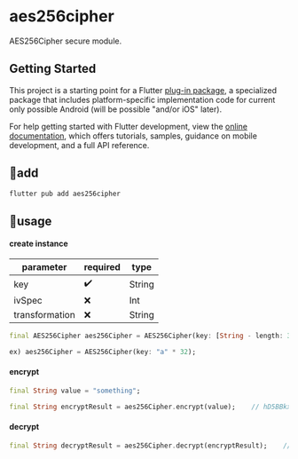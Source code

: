 # aes256cipher

AES256Cipher secure module.

## Getting Started

This project is a starting point for a Flutter
[plug-in package](https://flutter.dev/developing-packages/),
a specialized package that includes platform-specific implementation code for
current only possible Android (will be possible "and/or iOS" later).

For help getting started with Flutter development, view the
[online documentation](https://flutter.dev/docs), which offers tutorials,
samples, guidance on mobile development, and a full API reference.

## 🍔add
```dart
flutter pub add aes256cipher
```

## 🚀usage

#### create instance

| parameter      | required           | type   |
|----------------|--------------------|--------|
| key            | :heavy_check_mark: | String |
| ivSpec         | :x:                | Int    |
| transformation | :x:                | String |

```dart
final AES256Cipher aes256Cipher = AES256Cipher(key: [String - length: 32]);

ex) aes256Cipher = AES256Cipher(key: "a" * 32);
```

#### encrypt
```dart
final String value = "something";

final String encryptResult = aes256Cipher.encrypt(value);    // hD5BBkxQWdEMu5PNncxtGw==
```

#### decrypt
```dart
final String decryptResult = aes256Cipher.decrypt(encryptResult);    // [B@552ab2b
```
